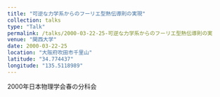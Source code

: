 ```yaml
---
title: "可逆な力学系からのフーリエ型熱伝導則の実現"
collection: talks
type: "Talk"
permalink: /talks/2000-03-22-25-可逆な力学系からのフーリエ型熱伝導則の実
venue: "関西大学"
date: 2000-03-22-25
location: "大阪府吹田市千里山"
latitude: "34.774437"
longitude: "135.5118989"
---
```


2000年日本物理学会春の分科会
